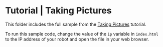 # Tutorial | Taking Pictures

This folder includes the full sample from the [Taking Pictures](https://docs.mistyrobotics.com/docs/skills/remote-command-tutorials/#taking-pictures) tutorial.

To run this sample code, change the value of the `ip` variable in `index.html` to the IP address of your robot and open the file in your web browser.
